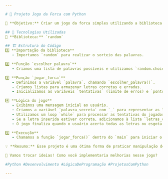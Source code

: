 ```yaml
---

# 🚀 Projeto Jogo da Forca com Python  

🎯 **Objetivo:** Criar um jogo da forca simples utilizando a biblioteca `random` para sortear palavras de uma lista.  

## 🔧 Tecnologias Utilizadas  
📌 **Biblioteca:** `random`  

## 🏗️ Estrutura do Código  
1️⃣ **Importação da biblioteca**  
   - Importamos `random` para realizar o sorteio das palavras.  

2️⃣ **Função `escolher_palavra`**  
   - Criamos uma lista de palavras possíveis e utilizamos `random.choice` para selecionar uma palavra aleatoriamente.  

3️⃣ **Função `jogar_forca`**  
   - Definimos a variável `palavra`, chamando `escolher_palavra()`.  
   - Criamos listas para armazenar letras corretas e erradas.  
   - Inicializamos as variáveis `tentativas` (limite de erros) e `pontos` (perde 10 pontos a cada erro).  

4️⃣ **Lógica do jogo**  
   - Exibimos uma mensagem inicial ao usuário.  
   - Criamos a variável `palavra_secreta` com `_` para representar as letras ocultas.  
   - Utilizamos um loop `while` para processar as tentativas do jogador.  
   - Se a letra inserida estiver correta, adicionamos à lista `letras_corretas`, caso contrário, decrementamos `tentativas` e `pontos`.  
   - O jogo finaliza quando o usuário acerta todas as letras ou esgota as tentativas.  

5️⃣ **Execução**  
   - Chamamos a função `jogar_forca()` dentro do `main` para iniciar o jogo.  

💡 **Resumo:** Esse projeto é uma ótima forma de praticar manipulação de listas, controle de fluxo (`if`, `while`) e interação com o usuário em Python.  

🔗 Vamos trocar ideias! Como você implementaria melhorias nesse jogo?  

#Python #Desenvolvimento #LógicaDeProgramação #ProjetosComPython  

---
```

